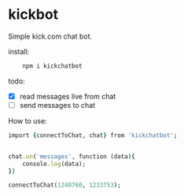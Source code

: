 # kickbot
Simple kick.com chat bot.

install:
```rb
    npm i kickchatbot
```

todo:

- [x] read messages live from chat
- [ ] send messages to chat

How to use:

```rb
import {connectToChat, chat} from 'kickchatbot';


chat.on('messages', function (data){
    console.log(data);
})

connectToChat(1240760, 1233753);
```
